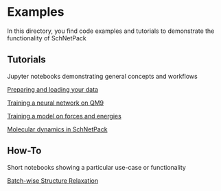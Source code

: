 # Examples

In this directory, you find code examples and tutorials to demonstrate the functionality of SchNetPack

## Tutorials
Jupyter notebooks demonstrating general concepts and workflows

[Preparing and loading your data](tutorials/tutorial_01_preparing_data.ipynb)

[Training a neural network on QM9
](tutorials/tutorial_02_qm9.ipynb)

[Training a model on forces and energies](tutorials/tutorial_03_force_models.ipynb)

[Molecular dynamics in SchNetPack](tutorials/tutorial_04_molecular_dynamics.ipynb)


## How-To
Short notebooks showing a particular use-case or functionality

[Batch-wise Structure Relaxation
](howtos/howto_batchwise_relaxations.ipynb)
